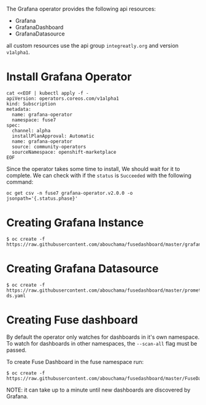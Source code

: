 The Grafana operator provides the following api resources:

- Grafana
- GrafanaDashboard
- GrafanaDatasource

all custom resources use the api group `integreatly.org` and version `v1alpha1`.

# Install Grafana Operator

```
cat <<EOF | kubectl apply -f -
apiVersion: operators.coreos.com/v1alpha1
kind: Subscription
metadata:
  name: grafana-operator
  namespace: fuse7
spec:
  channel: alpha
  installPlanApproval: Automatic
  name: grafana-operator
  source: community-operators
  sourceNamespace: openshift-marketplace
EOF
```

Since the operator takes some time to install, We should wait for it to complete.
We can check with if the `status` is `Succeeded` with the following command:

```
oc get csv -n fuse7 grafana-operator.v2.0.0 -o jsonpath='{.status.phase}'
```

# Creating Grafana Instance
```
$ oc create -f https://raw.githubusercontent.com/abouchama/fusedashboard/master/grafana.yaml
```
# Creating Grafana Datasource
```
$ oc create -f https://raw.githubusercontent.com/abouchama/fusedashboard/master/prometheus-ds.yaml
```
# Creating Fuse dashboard

By default the operator only watches for dashboards in it's own namespace. To watch for dashboards in other namespaces, the `--scan-all` flag must be passed.

To create Fuse Dashboard in the fuse namespace run:
```
$ oc create -f https://raw.githubusercontent.com/abouchama/fusedashboard/master/FuseDashboard.yaml
```
NOTE: it can take up to a minute until new dashboards are discovered by Grafana.
